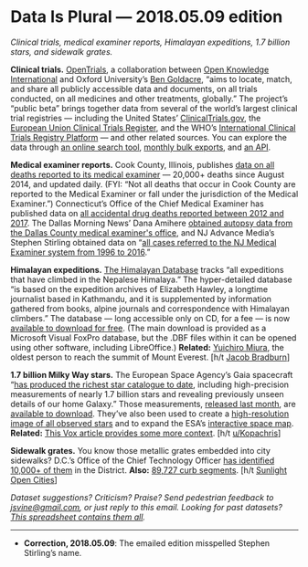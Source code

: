 Data Is Plural — 2018.05.09 edition
===================================

*Clinical trials, medical examiner reports, Himalayan expeditions, 1.7 billion stars, and sidewalk grates.*


__Clinical trials.__ [OpenTrials](https://opentrials.net/), a collaboration between [Open Knowledge International](https://okfn.org/) and Oxford University’s [Ben Goldacre](http://www.badscience.net/about-dr-ben-goldacre/), “aims to locate, match, and share all publicly accessible data and documents, on all trials conducted, on all medicines and other treatments, globally.” The project’s “public beta” brings together data from several of the world’s largest clinical trial registries — including the United States’ [ClinicalTrials.gov](https://clinicaltrials.gov/), the [European Union Clinical Trials Register](https://www.clinicaltrialsregister.eu/ctr-search/search), and the WHO’s [International Clinical Trials Registry Platform](http://www.who.int/ictrp/en/) — and other related sources. You can explore the data through [an online search tool](https://explorer.opentrials.net/), [monthly bulk exports](https://explorer.opentrials.net/data), and [an API](https://opentrials.net/2016/10/18/opentrials-api-information/).


__Medical examiner reports.__ Cook County, Illinois, publishes [data on all deaths reported to its medical examiner](https://datacatalog.cookcountyil.gov/Public-Safety/Medical-Examiner-Case-Archive/cjeq-bs86) — 20,000+ deaths since August 2014, and updated daily. (FYI: “Not all deaths that occur in Cook County are reported to the Medical Examiner or fall under the jurisdiction of the Medical Examiner.”) Connecticut’s Office of the Chief Medical Examiner has published data on [all accidental drug deaths reported between 2012 and 2017](https://data.ct.gov/Health-and-Human-Services/Accidental-Drug-Related-Deaths-2012-2017/rybz-nyjw). The Dallas Morning News’ Dana Amihere [obtained autopsy data from the Dallas County medical examiner's office](https://github.com/write-this-way/dallas-co-autopsies), and NJ Advance Media’s Stephen Stirling obtained data on “[all cases referred to the NJ Medical Examiner system from 1996 to 2016](https://data.world/stevestirling/n-j-medical-examiner-data).”


__Himalayan expeditions.__ [The Himalayan Database](http://himalayandatabase.com/index.html) tracks “all expeditions that have climbed in the Nepalese Himalaya.” The hyper-detailed database “is based on the expedition archives of Elizabeth Hawley, a longtime journalist based in Kathmandu, and it is supplemented by information gathered from books, alpine journals and correspondence with Himalayan climbers.” The database — long accessible only on CD, for a fee — is now [available to download for free](http://himalayandatabase.com/downloads.html). (The main download is provided as a Microsoft Visual FoxPro database, but the .DBF files within it can be opened using other software, including LibreOffice.) __Related:__ [Yuichiro Miura](https://en.wikipedia.org/wiki/Yuichiro_Miura), the oldest person to reach the summit of Mount Everest. [h/t [Jacob Bradburn](https://twitter.com/JacobBradburnIO)]


__1.7 billion Milky Way stars.__ The European Space Agency’s Gaia spacecraft “[has produced the richest star catalogue to date](http://www.esa.int/Our_Activities/Space_Science/Gaia/Gaia_creates_richest_star_map_of_our_Galaxy_and_beyond), including high-precision measurements of nearly 1.7 billion stars and revealing previously unseen details of our home Galaxy.” Those measurements, [released last month](https://www.cosmos.esa.int/web/gaia/dr2), are [available to download](https://gea.esac.esa.int/archive/). They’ve also been used to create a [high-resolution image of all observed stars](https://www.esa.int/spaceinimages/Images/2018/04/Gaia_s_sky_in_colour2) and to expand the ESA’s [interactive space map](http://sky.esa.int/). __Related:__ [This Vox article provides some more context](https://www.vox.com/science-and-health/2018/4/26/17281640/gaia-3d-map-milky-way-sky-map). [h/t [u/Kopachris](https://www.reddit.com/r/datasets/comments/8ev47w/astrometric_data_for_17_billion_stars_in_the/)]


__Sidewalk grates.__ You know those metallic grates embedded into city sidewalks? D.C.’s Office of the Chief Technology Officer [has identified 10,000+ of them](http://opendata.dc.gov/datasets/sidewalk-grates) in the District. __Also:__ [89,727 curb segments](http://opendata.dc.gov/datasets/curbs?geometry=-77.04,38.897,-77.024,38.9). [h/t [Sunlight Open Cities](https://twitter.com/SunlightCities/status/992422225667031040)]


*Dataset suggestions? Criticism? Praise? Send pedestrian feedback to <jsvine@gmail.com>, or just reply to this email. Looking for past datasets? [This spreadsheet contains them all](https://docs.google.com/spreadsheets/d/1wZhPLMCHKJvwOkP4juclhjFgqIY8fQFMemwKL2c64vk).*

---

- __Correction, 2018.05.09__: The emailed edition misspelled Stephen Stirling’s name.
